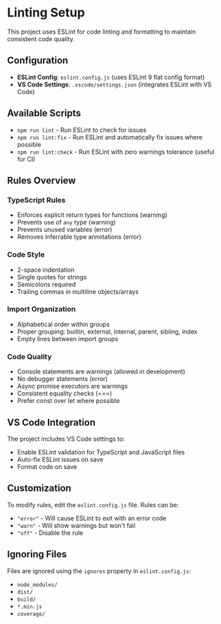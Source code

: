 # Linting Setup

This project uses ESLint for code linting and formatting to maintain consistent code quality.

## Configuration

- **ESLint Config**: `eslint.config.js` (uses ESLint 9 flat config format)
- **VS Code Settings**: `.vscode/settings.json` (integrates ESLint with VS Code)

## Available Scripts

- `npm run lint` - Run ESLint to check for issues
- `npm run lint:fix` - Run ESLint and automatically fix issues where possible
- `npm run lint:check` - Run ESLint with zero warnings tolerance (useful for CI)

## Rules Overview

### TypeScript Rules
- Enforces explicit return types for functions (warning)
- Prevents use of `any` type (warning)
- Prevents unused variables (error)
- Removes inferrable type annotations (error)

### Code Style
- 2-space indentation
- Single quotes for strings
- Semicolons required
- Trailing commas in multiline objects/arrays

### Import Organization
- Alphabetical order within groups
- Proper grouping: builtin, external, internal, parent, sibling, index
- Empty lines between import groups

### Code Quality
- Console statements are warnings (allowed in development)
- No debugger statements (error)
- Async promise executors are warnings
- Consistent equality checks (===)
- Prefer const over let where possible

## VS Code Integration

The project includes VS Code settings to:
- Enable ESLint validation for TypeScript and JavaScript files
- Auto-fix ESLint issues on save
- Format code on save

## Customization

To modify rules, edit the `eslint.config.js` file. Rules can be:
- `"error"` - Will cause ESLint to exit with an error code
- `"warn"` - Will show warnings but won't fail
- `"off"` - Disable the rule

## Ignoring Files

Files are ignored using the `ignores` property in `eslint.config.js`:
- `node_modules/`
- `dist/`
- `build/`
- `*.min.js`
- `coverage/`
